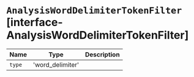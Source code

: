 # `AnalysisWordDelimiterTokenFilter` [interface-AnalysisWordDelimiterTokenFilter]

| Name | Type | Description |
| - | - | - |
| `type` | 'word_delimiter' | &nbsp; |
